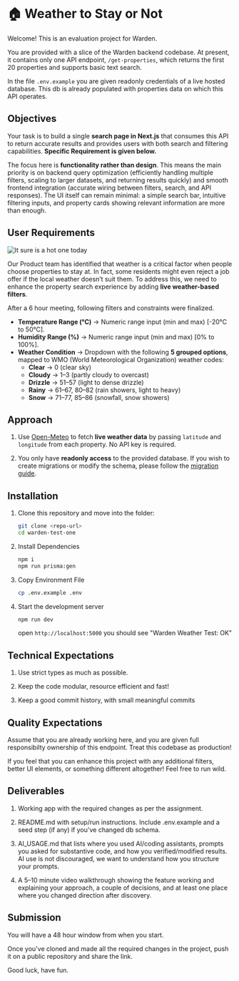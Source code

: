 # 🏠 Weather to Stay or Not

Welcome! This is an evaluation project for Warden.

You are provided with a slice of the Warden backend codebase. At present, it contains only one API endpoint, `/get-properties`, which returns the first 20 properties and supports basic text search.

In the file `.env.example` you are given readonly credentials of a live hosted database. This db is already populated with properties data on which this API operates.

## Objectives

Your task is to build a single **search page in Next.js** that consumes this API to return accurate results and provides users with both search and filtering capabilities. **Specific Requirement is given below.**

The focus here is **functionality rather than design**. This means the main priority is on backend query optimization (efficiently handling multiple filters, scaling to larger datasets, and returning results quickly) and smooth frontend integration (accurate wiring between filters, search, and API responses). The UI itself can remain minimal: a simple search bar, intuitive filtering inputs, and property cards showing relevant information are more than enough.

## User Requirements

![It sure is a hot one today](https://arden-public.s3.ap-south-1.amazonaws.com/hotone.jpg)

Our Product team has identified that weather is a critical factor when people choose properties to stay at. In fact, some residents might even reject a job offer if the local weather doesn’t suit them. To address this, we need to enhance the property search experience by adding **live weather-based filters**.

After a 6 hour meeting, following filters and constraints were finalized.

- **Temperature Range (°C)** → Numeric range input (min and max) [-20°C to 50°C].
- **Humidity Range (%)** → Numeric range input (min and max) [0% to 100%].
- **Weather Condition** → Dropdown with the following **5 grouped options**, mapped to WMO (World Meteorological Organization) weather codes:
  - **Clear** → 0 (clear sky)
  - **Cloudy** → 1–3 (partly cloudy to overcast)
  - **Drizzle** → 51–57 (light to dense drizzle)
  - **Rainy** → 61–67, 80–82 (rain showers, light to heavy)
  - **Snow** → 71–77, 85–86 (snowfall, snow showers)

## Approach

1. Use [Open-Meteo](https://open-meteo.com/) to fetch **live weather data** by passing `latitude` and `longitude` from each property. No API key is required.

2. You only have **readonly access** to the provided database. If you wish to create migrations or modify the schema, please follow the [migration guide](docs/migrations.md).

## Installation

1. Clone this repository and move into the folder:
   ```bash
   git clone <repo-url>
   cd warden-test-one
   ```
2. Install Dependencies
   ```bash
   npm i
   npm run prisma:gen
   ```
3. Copy Environment File
   ```bash
   cp .env.example .env
   ```
4. Start the development server
   ```bash
   npm run dev
   ```
   open `http://localhost:5000` you should see "Warden Weather Test: OK"

## Technical Expectations

1. Use strict types as much as possible.

2. Keep the code modular, resource efficient and fast!

3. Keep a good commit history, with small meaningful commits

## Quality Expectations

Assume that you are already working here, and you are given full responsibilty ownership of this endpoint. Treat this codebase as production!

If you feel that you can enhance this project with any additional filters, better UI elements, or something different altogether! Feel free to run wild.

## Deliverables

1. Working app with the required changes as per the assignment.

2. README.md with setup/run instructions. Include .env.example and a seed step (if any) if you've changed db schema.

3. AI_USAGE.md that lists where you used AI/coding assistants, prompts you asked for substantive code, and how you verified/modified results. AI use is not discouraged, we want to understand how you structure your prompts.

4. A 5–10 minute video walkthrough showing the feature working and explaining your approach, a couple of decisions, and at least one place where you changed direction after discovery.

## Submission

You will have a 48 hour window from when you start.

Once you've cloned and made all the required changes in the project, push it on a public repository and share the link.

Good luck, have fun.
